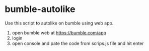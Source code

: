 # bumble-autolike
Use this script to autolike on bumble using web app.

1. open bumble web at https://bumble.com/app
2. login 
3. open console and pate the code from scrips.js file and hit enter

